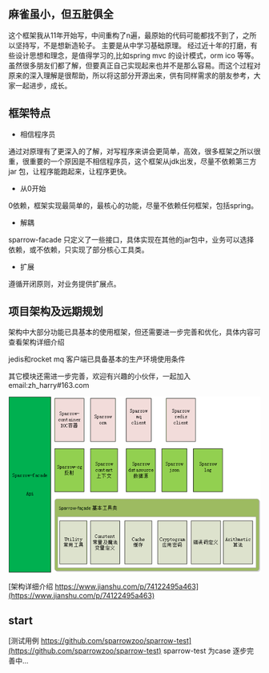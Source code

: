 麻雀虽小，但五脏俱全
---
这个框架我从11年开始写，中间重构了n遍，最原始的代码可能都找不到了，之所以坚持写，不是想新造轮子。
主要是从中学习基础原理。
经过近十年的打磨，有些设计思想和理念，是值得学习的,比如spring mvc 的设计模式，orm ico 等等。
虽然很多朋友们都了解，但要真正自己实现起来也并不是那么容易。而这个过程对原来的深入理解是很帮助，所以将这部分开源出来，供有同样需求的朋友参考，大家一起进步，成长。

框架特点
---
- 相信程序员

通过对原理有了更深入的了解，对写程序来讲会更简单，高效，很多框架之所以很重，很重要的一个原因是不相信程序员，这个框架从jdk出发，尽量不依赖第三方jar 包，让程序能跑起来，让程序更快。

- 从0开始

0依赖，框架实现最简单的，最核心的功能，尽量不依赖任何框架，包括spring。


- 解耦
 
sparrow-facade 只定义了一些接口，具体实现在其他的jar包中，业务可以选择依赖，或不依赖，只实现了部分核心工具类。

- 扩展
 
遵循开闭原则，对业务提供扩展点。

项目架构及远期规划
---
架构中大部分功能已具基本的使用框架，但还需要进一步完善和优化，具体内容可查看架构详细介绍

jedis和rocket mq 客户端已具备基本的生产环境使用条件

其它模块还需进一步完善，欢迎有兴趣的小伙伴，一起加入
email:zh_harry#163.com

![image](sparrow-architecture.png)

[架构详细介绍 https://www.jianshu.com/p/74122495a463](https://www.jianshu.com/p/74122495a463)


start
-----
[测试用例 https://github.com/sparrowzoo/sparrow-test](https://github.com/sparrowzoo/sparrow-test)
sparrow-test 为case 逐步完善中...


